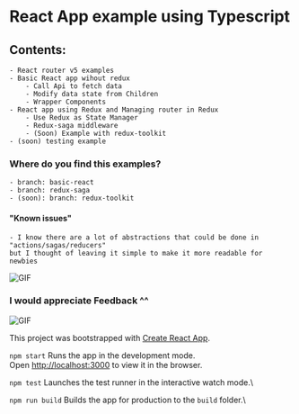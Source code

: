 # React App example  using Typescript

## Contents:

    - React router v5 examples
    - Basic React app wihout redux
        - Call Api to fetch data
        - Modify data state from Children
        - Wrapper Components
    - React app using Redux and Managing router in Redux
        - Use Redux as State Manager
        - Redux-saga middleware
        - (Soon) Example with redux-toolkit
    - (soon) testing example

### Where do you find this examples?

    - branch: basic-react
    - branch: redux-saga
    - (soon): branch: redux-toolkit

#### "Known issues"

    - I know there are a lot of abstractions that could be done in "actions/sagas/reducers" 
    but I thought of leaving it simple to make it more readable for newbies 

![GIF](https://media.giphy.com/media/l0Exi8cyEMxc3OGFa/giphy.gif)

### I would appreciate Feedback ^^

![GIF](https://media.giphy.com/media/aMzFQ7nULrguA/giphy.gif)

This project was bootstrapped with [Create React App](https://github.com/facebook/create-react-app).

`npm start`
Runs the app in the development mode.\
Open [http://localhost:3000](http://localhost:3000) to view it in the browser.

`npm test`
Launches the test runner in the interactive watch mode.\

`npm run build`
Builds the app for production to the `build` folder.\

